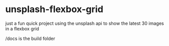 # unsplash-flexbox-grid

just a fun quick project using the unsplash api to show the latest 30 images in a flexbox grid

/docs is the build folder
